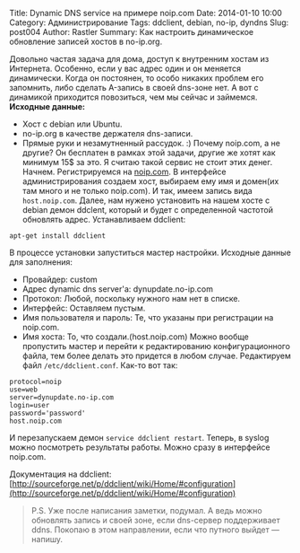 Title: Dynamic DNS service на примере noip.com 
Date: 2014-01-10 10:00
Category: Администрирование
Tags: ddclient, debian, no-ip, dyndns
Slug: post004
Author: Rastler
Summary: Как настроить динамическое обновление записей хостов в no-ip.org.

Довольно частая задача для дома, доступ к внутренним хостам из Интернета. Особенно, если у вас адрес один и он меняется динамически. Когда он постоянен, то особо никаких проблем его запомнить, либо сделать A-запись в своей dns-зоне нет. А вот с динамикой приходится повозиться, чем мы сейчас и займемся. 
**Исходные данные:**
* Хост с debian или Ubuntu.
* no-ip.org в качестве держателя dns-записи.
* Прямые руки и незамутненный рассудок. :)
Почему noip.com, а не другие? Он бесплатен в рамках этой задачи, другие же хотят как минимум 15$ за это. Я считаю такой сервис не стоит этих денег.
Начнем. Регистрируемся на [noip.com](http://noip.com). В интерфейсе администрирования создаем хост, выбираем ему имя и домен(их там много и не только noip.com). 
И так, имеем запись вида `host.noip.com`. Далее, нам нужено установить на нашем хосте с debian демон ddclent, который и будет с определенной частотой обновлять адрес.
Устанавливаем ddclient:

```
apt-get install ddclient
```

В процессе установки запуститься мастер настройки. Исходные данные для заполнения:
* Провайдер: custom
* Адрес dynamic dns server'а: dynupdate.no-ip.com
* Протокол: Любой, поскольку нужного нам нет в списке.
* Интерфейс: Оставляем пустым.
* Имя пользователя и пароль: Те, что указаны при регистрации на noip.com.
* Имя хоста: То, что создали.(host.noip.com)
Можно вообще пропустить мастер и перейти к редактированию конфигурационного файла, тем более делать это придется в любом случае.
Редактируем файл `/etc/ddclient.conf`.
Как-то вот так:
```
protocol=noip
use=web
server=dynupdate.no-ip.com
login=user
password='password'
host.noip.com

```
И перезапускаем демон `service ddclient restart`. Теперь, в syslog можно посмотреть результаты работы. Можно сразу в интерфейсе noip.com. 

Документация на ddclient: [http://sourceforge.net/p/ddclient/wiki/Home/#configuration](http://sourceforge.net/p/ddclient/wiki/Home/#configuration) 

>P.S. Уже после написания заметки, подумал. А ведь можно обновлять запись и своей зоне, если dns-сервер поддерживает ddns. Покопаю в этом направлении, если что путного выйдет — напишу.